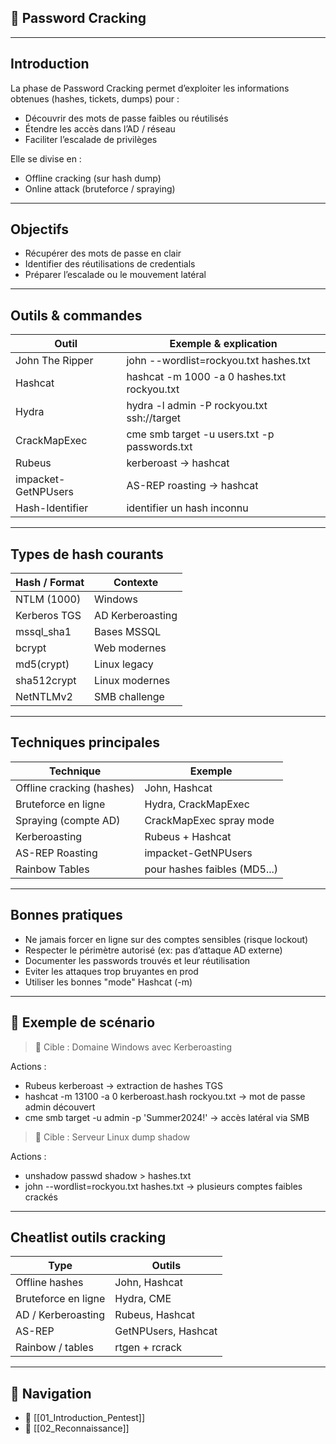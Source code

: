 
## 🔐 Password Cracking

---

## Introduction

La phase de <span class="concept">Password Cracking</span> permet d’exploiter les informations obtenues (hashes, tickets, dumps) pour :

- Découvrir des mots de passe faibles ou réutilisés
- Étendre les accès dans l’AD / réseau
- Faciliter l’escalade de privilèges

Elle se divise en :
- <span class="concept">Offline cracking</span> (sur hash dump)
- <span class="concept">Online attack</span> (bruteforce / spraying)

---

## Objectifs

- <span class="goal">Récupérer des mots de passe en clair</span>
- <span class="goal">Identifier des réutilisations de credentials</span>
- <span class="goal">Préparer l’escalade ou le mouvement latéral</span>

---

## Outils & commandes

| Outil | Exemple & explication |
|-------|-----------------------|
| <span class="technology">John The Ripper</span> | <span class="example">john --wordlist=rockyou.txt hashes.txt</span> |
| <span class="technology">Hashcat</span> | <span class="example">hashcat -m 1000 -a 0 hashes.txt rockyou.txt</span> |
| <span class="technology">Hydra</span> | <span class="example">hydra -l admin -P rockyou.txt ssh://target</span> |
| <span class="technology">CrackMapExec</span> | <span class="example">cme smb target -u users.txt -p passwords.txt</span> |
| <span class="technology">Rubeus</span> | <span class="example">kerberoast → hashcat</span> |
| <span class="technology">impacket-GetNPUsers</span> | <span class="example">AS-REP roasting → hashcat</span> |
| <span class="technology">Hash-Identifier</span> | <span class="example">identifier un hash inconnu</span> |

---

## Types de hash courants

| Hash / Format | Contexte |
|---------------|----------|
| NTLM (1000) | Windows |
| Kerberos TGS | AD Kerberoasting |
| mssql_sha1 | Bases MSSQL |
| bcrypt | Web modernes |
| md5(crypt) | Linux legacy |
| sha512crypt | Linux modernes |
| NetNTLMv2 | SMB challenge |

---

## Techniques principales

| Technique | Exemple |
|-----------|---------|
| <span class="concept">Offline cracking (hashes)</span> | John, Hashcat |
| <span class="concept">Bruteforce en ligne</span> | Hydra, CrackMapExec |
| <span class="concept">Spraying (compte AD)</span> | CrackMapExec spray mode |
| <span class="concept">Kerberoasting</span> | Rubeus + Hashcat |
| <span class="concept">AS-REP Roasting</span> | impacket-GetNPUsers |
| <span class="concept">Rainbow Tables</span> | pour hashes faibles (MD5...) |

---

## Bonnes pratiques

- <span class="best-practice">Ne jamais forcer en ligne sur des comptes sensibles (risque lockout)</span>
- <span class="best-practice">Respecter le périmètre autorisé (ex: pas d’attaque AD externe)</span>
- <span class="best-practice">Documenter les passwords trouvés et leur réutilisation</span>
- <span class="mitigation">Eviter les attaques trop bruyantes en prod</span>
- <span class="best-practice">Utiliser les bonnes "mode" Hashcat (-m)</span>

---

## 🎯 Exemple de scénario

> <span class="note">🔐 Cible :</span> Domaine Windows avec Kerberoasting

Actions :
- <span class="technology">Rubeus kerberoast</span> → extraction de hashes TGS
- <span class="technology">hashcat -m 13100 -a 0 kerberoast.hash rockyou.txt</span> → mot de passe admin découvert
- <span class="technology">cme smb target -u admin -p 'Summer2024!'</span> → accès latéral via SMB

> <span class="note">🐧 Cible :</span> Serveur Linux dump shadow

Actions :
- <span class="technology">unshadow passwd shadow > hashes.txt</span>
- <span class="technology">john --wordlist=rockyou.txt hashes.txt</span> → plusieurs comptes faibles crackés

---

## Cheatlist outils cracking

| Type | Outils |
|------|--------|
| Offline hashes | John, Hashcat |
| Bruteforce en ligne | Hydra, CME |
| AD / Kerberoasting | Rubeus, Hashcat |
| AS-REP | GetNPUsers, Hashcat |
| Rainbow / tables | rtgen + rcrack |

---

## 🚀 Navigation

- 🚀 [[01_Introduction_Pentest]]
- 🚀 [[02_Reconnaissance]]
